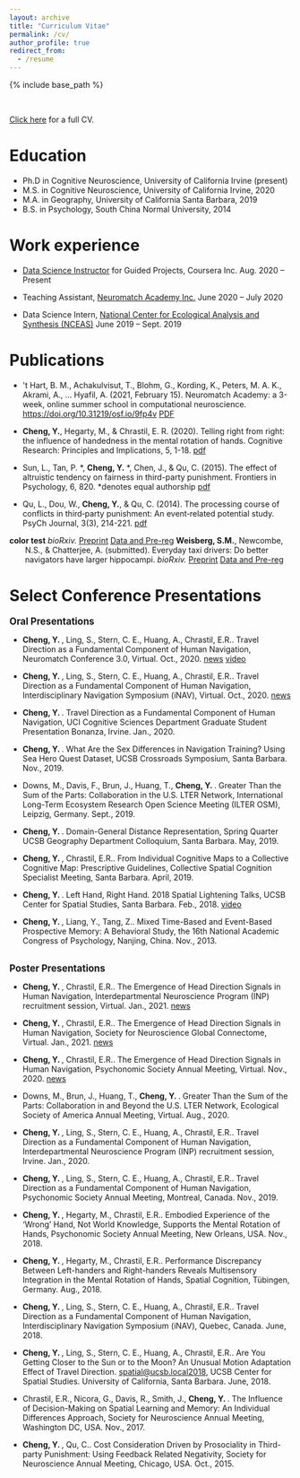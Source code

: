 ```yaml
---
layout: archive
title: "Curriculum Vitae"
permalink: /cv/
author_profile: true
redirect_from:
  - /resume
---
```


{% include base_path %}

<br> 

[Click here](http://lilianyou.github.io/files/You_Cheng_CV_Feb_25_2021.pdf) for a full CV.

Education
======
* Ph.D in Cognitive Neuroscience, University of California Irvine (present)
* M.S. in Cognitive Neuroscience, University of California Irvine, 2020
* M.A. in Geography, University of California Santa Barbara, 2019
* B.S. in Psychology, South China Normal University, 2014



Work experience
======
* [Data Science Instructor](https://www.coursera.org/instructor/you-lilian-cheng) for Guided Projects, Coursera Inc.                              Aug. 2020 – Present
  
* Teaching Assistant, [Neuromatch Academy Inc.](https://www.neuromatchacademy.org/)                              June 2020 – July 2020
  
* Data Science Intern, [National Center for Ecological Analysis and Synthesis (NCEAS)](https://www.nceas.ucsb.edu/)                              June 2019 – Sept. 2019




Publications
======
* 't Hart, B. M., Achakulvisut, T., Blohm, G., Kording, K., Peters, M. A. K., Akrami, A., … Hyafil, A. (2021, February 15). Neuromatch Academy: a 3-week, online summer school in computational neuroscience. https://doi.org/10.31219/osf.io/9fp4v [PDF](https://lilianyou.github.io/files/2021_neuromatch_preprint.pdf)

* <b>Cheng, Y.</b>, Hegarty, M., & Chrastil, E. R. (2020). Telling right from right: the influence of handedness in the mental rotation of hands. Cognitive Research: Principles and Implications, 5, 1-18. [pdf](http://lilianyou.github.io/files/2020-Cheng.pdf)
  
* Sun, L., Tan, P. *, <b>Cheng, Y.</b> *, Chen, J., & Qu, C. (2015). The effect of altruistic tendency on fairness in third-party punishment. Frontiers in Psychology, 6, 820. *denotes equal authorship [pdf](http://lilianyou.github.io/files/2015-Sun.pdf)
  
* Qu, L., Dou, W., <b>Cheng, Y.</b>, & Qu, C. (2014). The processing course of conflicts in third‐party punishment: An event‐related potential study. PsyCh Journal, 3(3), 214-221. [pdf](http://lilianyou.github.io/files/2014-Qu.pdf)

<div style="padding-left:2em;text-indent:-2em;">
<strong>color test</strong> <em>bioRxiv. </em> <u><a href="https://www.biorxiv.org/content/early/2018/09/29/431155">Preprint</a></u>  <u><a href="https://osf.io/ea99d/">Data and Pre-reg</a></u>	<strong>Weisberg, S.M.</strong>, Newcombe, N.S., & Chatterjee, A. (submitted). Everyday taxi drivers: Do better navigators have larger hippocampi. <em>bioRxiv. </em> <span style="color:blue"><a href="https://www.biorxiv.org/content/early/2018/09/29/431155">Preprint</a> <a href="https://osf.io/ea99d/">Data and Pre-reg</a></span>
<br>	
</div>	</div>

  
Select Conference Presentations 
======
<b><big>Oral Presentations</big></b>
* <b>Cheng, Y. </b>, Ling, S., Stern, C. E., Huang, A., Chrastil, E.R.. Travel Direction as a Fundamental Component of Human Navigation, Neuromatch Conference 3.0, Virtual. Oct., 2020. [news](/posts/2020/10/blog-post-4/) [video ](https://www.youtube.com/watch?v=fEV5Bq5CTOI)

* <b>Cheng, Y. </b>, Ling, S., Stern, C. E., Huang, A., Chrastil, E.R.. Travel Direction as a Fundamental Component of Human Navigation, Interdisciplinary Navigation Symposium (iNAV), Virtual. Oct., 2020. [news](/posts/2020/10/blog-post-2/)

* <b>Cheng, Y. </b>. Travel Direction as a Fundamental Component of Human Navigation, UCI Cognitive Sciences Department Graduate Student Presentation Bonanza, Irvine. Jan., 2020.
  
* <b>Cheng, Y. </b>. What Are the Sex Differences in Navigation Training? Using Sea Hero Quest Dataset, UCSB Crossroads Symposium, Santa Barbara. Nov., 2019.
  
* Downs, M., Davis, F., Brun, J., Huang, T., <b>Cheng, Y. </b>. Greater Than the Sum of the Parts: Collaboration in the U.S. LTER Network, International Long-Term Ecosystem Research Open Science Meeting (ILTER OSM), Leipzig, Germany. Sept., 2019.
  
* <b>Cheng, Y. </b>. Domain-General Distance Representation, Spring Quarter UCSB Geography Department Colloquium, Santa Barbara. May, 2019.
  
* <b>Cheng, Y. </b>, Chrastil, E.R.. From Individual Cognitive Maps to a Collective Cognitive Map: Prescriptive Guidelines, Collective Spatial Cognition Specialist Meeting, Santa Barbara. April, 2019.
  
* <b>Cheng, Y. </b>. Left Hand, Right Hand. 2018 Spatial Lightening Talks, UCSB Center for Spatial Studies, Santa Barbara. Feb., 2018. [video](https://www.youtube.com/watch?v=z5eQH3SGhoY)
  
* <b>Cheng, Y. </b>, Liang, Y., Tang, Z.. Mixed Time-Based and Event-Based Prospective Memory: A Behavioral Study, the 16th National Academic Congress of Psychology, Nanjing, China. Nov., 2013. 

<br>
<b><big>Poster Presentations</big></b>

* <b>Cheng, Y. </b>, Chrastil, E.R.. The Emergence of Head Direction Signals in Human Navigation, Interdepartmental Neuroscience Program (INP) recruitment session, Virtual. Jan., 2021. [news](/posts/2021/1/blog-post-3/)

* <b>Cheng, Y. </b>, Chrastil, E.R.. The Emergence of Head Direction Signals in Human Navigation, Society for
Neuroscience Global Connectome, Virtual. Jan., 2021. [news](/posts/2021/1/blog-post-1/)

* <b>Cheng, Y. </b>, Chrastil, E.R.. The Emergence of Head Direction Signals in Human Navigation, Psychonomic Society Annual Meeting, Virtual. Nov., 2020. [news](/posts/2020/11/blog-post-1/)

* Downs, M., Brun, J., Huang, T., <b>Cheng, Y. </b>. Greater Than the Sum of the Parts: Collaboration in and Beyond the U.S. LTER Network, Ecological Society of America Annual Meeting, Virtual. Aug., 2020.

* <b>Cheng, Y. </b>, Ling, S., Stern, C. E., Huang, A., Chrastil, E.R.. Travel Direction as a Fundamental Component of Human Navigation, Interdepartmental Neuroscience Program (INP) recruitment session, Irvine. Jan., 2020.

* <b>Cheng, Y. </b>, Ling, S., Stern, C. E., Huang, A., Chrastil, E.R.. Travel Direction as a Fundamental Component of Human Navigation, Psychonomic Society Annual Meeting, Montreal, Canada. Nov., 2019.

* <b>Cheng, Y. </b>, Hegarty, M., Chrastil, E.R.. Embodied Experience of the ‘Wrong’ Hand, Not World Knowledge, Supports the Mental Rotation of Hands, Psychonomic Society Annual Meeting, New Orleans, USA. Nov., 2018.

* <b>Cheng, Y. </b>, Hegarty, M., Chrastil, E.R.. Performance Discrepancy Between Left-handers and Right-handers Reveals Multisensory Integration in the Mental Rotation of Hands, Spatial Cognition, Tübingen, Germany. Aug., 2018.

* <b>Cheng, Y. </b>, Ling, S., Stern, C. E., Huang, A., Chrastil, E.R.. Travel Direction as a Fundamental Component of Human Navigation, Interdisciplinary Navigation Symposium (iNAV), Quebec, Canada. June, 2018.

* <b>Cheng, Y. </b>, Ling, S., Stern, C. E., Huang, A., Chrastil, E.R.. Are You Getting Closer to the Sun or to the Moon? An Unusual Motion Adaptation Effect of Travel Direction. spatial@ucsb.local2018, UCSB Center for Spatial Studies. University of California, Santa Barbara. June, 2018.

* Chrastil, E.R., Nicora, G., Davis, R., Smith, J., <b>Cheng, Y. </b>. The Influence of Decision-Making on Spatial Learning and Memory: An Individual Differences Approach, Society for Neuroscience Annual Meeting, Washington DC, USA. Nov., 2017.

* <b>Cheng, Y. </b>, Qu, C.. Cost Consideration Driven by Prosociality in Third-party Punishment: Using Feedback Related Negativity, Society for Neuroscience Annual Meeting, Chicago, USA. Oct., 2015.
